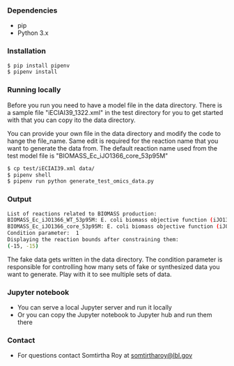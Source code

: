 ### Dependencies
- pip
- Python 3.x


### Installation

```bash
$ pip install pipenv
$ pipenv install
```

### Running locally

Before you run you need to have a model file in the data directory.
There is a sample file "iECIAI39_1322.xml" in the test directory for you to get started with that you can copy ito the data directory.

You can provide your own file in the data directory and modify the code to hange the file_name. Same edit is required for the reaction name that you want to generate the data from.
The default reaction name used from the test model file is "BIOMASS_Ec_iJO1366_core_53p95M"

```bash
$ cp test/iECIAI39.xml data/ 
$ pipenv shell
$ pipenv run python generate_test_omics_data.py
```

### Output

```sh
List of reactions related to BIOMASS production:
BIOMASS_Ec_iJO1366_WT_53p95M: E. coli biomass objective function (iJO1366) - WT - with 53.95 GAM estimate
BIOMASS_Ec_iJO1366_core_53p95M: E. coli biomass objective function (iJO1366) - core - with 53.95 GAM estimate
Condition parameter:  1
Displaying the reaction bounds after constraining them:
(-15, -15) 
```
The fake data gets written in the data directory. The condition parameter is responsible for controlling how many sets of fake or synthesized data you want to generate. Play with it to see multiple sets of data.

### Jupyter notebook
- You can serve a local Jupyter server and run it locally
- Or you can copy the Jupyter notebook to Jupyter hub and run them there


### Contact
- For questions contact Somtirtha Roy at [somtirtharoy@lbl.gov](somtirtharoy@lbl.gov)